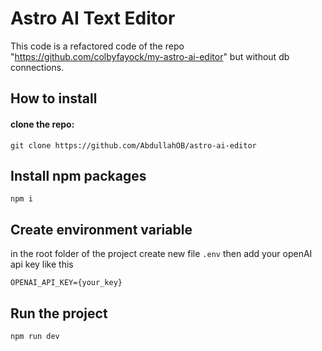 # Astro  AI Text Editor
This code is a refactored code of the repo "https://github.com/colbyfayock/my-astro-ai-editor" but without db connections.

## How to install

#### clone the repo:

```git clone https://github.com/AbdullahOB/astro-ai-editor```

## Install npm packages

```npm i```

## Create environment variable

in the root folder of the project create new file ```.env```
then add your openAI api key like this

```OPENAI_API_KEY={your_key}```

## Run the project

```npm run dev```
